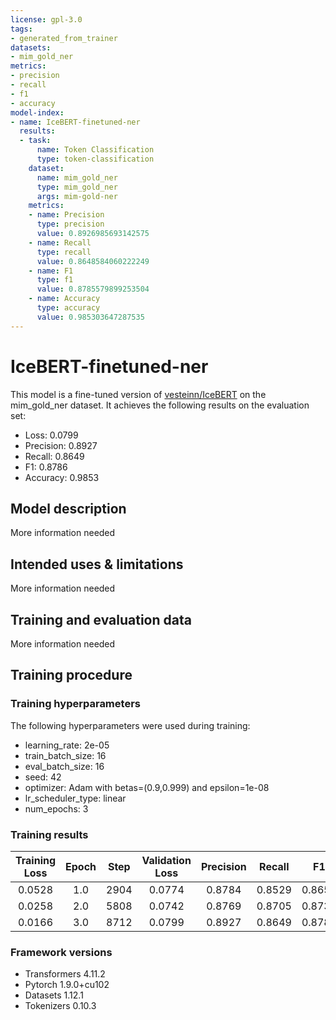 ```yaml
---
license: gpl-3.0
tags:
- generated_from_trainer
datasets:
- mim_gold_ner
metrics:
- precision
- recall
- f1
- accuracy
model-index:
- name: IceBERT-finetuned-ner
  results:
  - task:
      name: Token Classification
      type: token-classification
    dataset:
      name: mim_gold_ner
      type: mim_gold_ner
      args: mim-gold-ner
    metrics:
    - name: Precision
      type: precision
      value: 0.8926985693142575
    - name: Recall
      type: recall
      value: 0.8648584060222249
    - name: F1
      type: f1
      value: 0.8785579899253504
    - name: Accuracy
      type: accuracy
      value: 0.985303647287535
---
```


<!-- This model card has been generated automatically according to the information the Trainer had access to. You
should probably proofread and complete it, then remove this comment. -->

# IceBERT-finetuned-ner

This model is a fine-tuned version of [vesteinn/IceBERT](https://huggingface.co/vesteinn/IceBERT) on the mim_gold_ner dataset.
It achieves the following results on the evaluation set:
- Loss: 0.0799
- Precision: 0.8927
- Recall: 0.8649
- F1: 0.8786
- Accuracy: 0.9853

## Model description

More information needed

## Intended uses & limitations

More information needed

## Training and evaluation data

More information needed

## Training procedure

### Training hyperparameters

The following hyperparameters were used during training:
- learning_rate: 2e-05
- train_batch_size: 16
- eval_batch_size: 16
- seed: 42
- optimizer: Adam with betas=(0.9,0.999) and epsilon=1e-08
- lr_scheduler_type: linear
- num_epochs: 3

### Training results

| Training Loss | Epoch | Step | Validation Loss | Precision | Recall | F1     | Accuracy |
|:-------------:|:-----:|:----:|:---------------:|:---------:|:------:|:------:|:--------:|
| 0.0528        | 1.0   | 2904 | 0.0774          | 0.8784    | 0.8529 | 0.8655 | 0.9829   |
| 0.0258        | 2.0   | 5808 | 0.0742          | 0.8769    | 0.8705 | 0.8737 | 0.9843   |
| 0.0166        | 3.0   | 8712 | 0.0799          | 0.8927    | 0.8649 | 0.8786 | 0.9853   |


### Framework versions

- Transformers 4.11.2
- Pytorch 1.9.0+cu102
- Datasets 1.12.1
- Tokenizers 0.10.3
